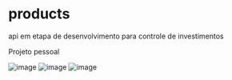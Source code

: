 # products
api em etapa de desenvolvimento para controle de investimentos

Projeto pessoal

![image](https://github.com/igormarinho98/products/assets/35459531/6cc7ba89-bcb2-4da4-bd17-749a16c0b8ef)
![image](https://github.com/igormarinho98/products/assets/35459531/4e1eea6b-7f30-411d-8147-ab215b2039f1)
![image](https://github.com/igormarinho98/products/assets/35459531/654aa32f-3540-43cc-b076-033ca2e22b22)
